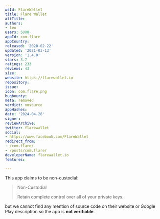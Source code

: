 ```yaml
---
wsId: FlareWallet
title: Flare Wallet
altTitle: 
authors:
- leo
users: 5000
appId: com.flare
appCountry: 
released: '2020-02-22'
updated: '2021-03-13'
version: '1.4.0'
stars: 3.7
ratings: 233
reviews: 43
size: 
website: https://flarewallet.io
repository: 
issue: 
icon: com.flare.png
bugbounty: 
meta: removed
verdict: nosource
appHashes: 
date: '2024-04-26'
signer: 
reviewArchive: 
twitter: flarewallet
social:
- https://www.facebook.com/FlareWallet
redirect_from:
- /com.flare/
- /posts/com.flare/
developerName: flarewallet.io
features: 

---
```


This app claims to be non-custodial:

> Non-Custodial
> 
> Retain complete control over all of your private keys.

but we cannot find any mention of source code on their website or Google Play
description so the app is **not verifiable**.
